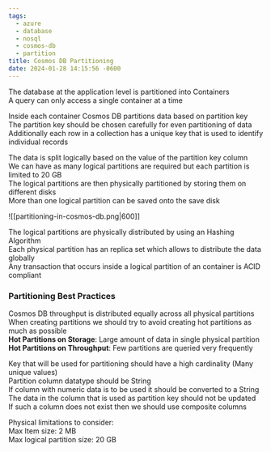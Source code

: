 ```yaml
---
tags:
  - azure
  - database
  - nosql
  - cosmos-db
  - partition
title: Cosmos DB Partitioning
date: 2024-01-28 14:15:56 -0600
---
```


The database at the application level is partitioned into Containers  
A query can only access a single container at a time

Inside each container Cosmos DB partitions data based on partition key  
The partition key should be chosen carefully for even partitioning of data  
Additionally each row in a collection has a unique key that is used to identify individual records

The data is split logically based on the value of the partition key column  
We can have as many logical partitions are required but each partition is limited to 20 GB  
The logical partitions are then physically partitioned by storing them on different disks  
More than one logical partition can be saved onto the save disk  

![[partitioning-in-cosmos-db.png|600]]

The logical partitions are physically distributed by using an Hashing Algorithm  
Each physical partition has an replica set which allows to distribute the data globally  
Any transaction that occurs inside a logical partition of an container is ACID compliant

### Partitioning Best Practices

Cosmos DB throughput is distributed equally across all physical partitions  
When creating partitions we should try to avoid creating hot partitions as much as possible  
**Hot Partitions on Storage**: Large amount of data in single physical partition  
**Hot Partitions on Throughput**: Few partitions are queried very frequently

Key that will be used for partitioning should have a high cardinality (Many unique values)  
Partition column datatype should be String  
If column with numeric data is to be used it should be converted to a String  
The data in the column that is used as partition key should not be updated  
If such a column does not exist then we should use composite columns  

Physical limitations to consider:  
Max Item size: 2 MB  
Max logical partition size: 20 GB
